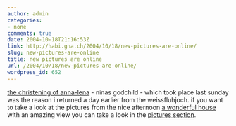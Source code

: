 ```yaml
---
author: admin
categories:
- none
comments: true
date: 2004-10-18T21:16:53Z
link: http://habi.gna.ch/2004/10/18/new-pictures-are-online/
slug: new-pictures-are-online
title: new pictures are online
url: /2004/10/18/new-pictures-are-online/
wordpress_id: 652
---
```


[the christening of anna-lena](http://habi.gna.ch/pics/Anna-Lena/) - ninas godchild - which took place last sunday was the reason i returned a day earlier from the weissfluhjoch.
if you want to take a look at the pictures from the nice afternoon [a wonderful house](http://map.search.ch/3078-richigen/bachstrasse-246?x=-2&y=10&z=1024) with an amazing view you can take a look in the [pictures section](http://habi.gna.ch/pics/).

